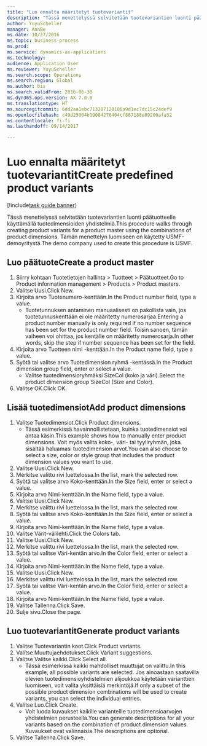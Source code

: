 ```yaml
--- 
title: "Luo ennalta määritetyt tuotevariantit"
description: "Tässä menettelyssä selvitetään tuotevariantien luonti päätuotteelle käyttämällä tuotedimensioiden yhdistelmiä."
author: YuyuScheller
manager: AnnBe
ms.date: 10/27/2016
ms.topic: business-process
ms.prod: 
ms.service: dynamics-ax-applications
ms.technology: 
audience: Application User
ms.reviewer: YuyuScheller
ms.search.scope: Operations
ms.search.region: Global
ms.author: bis
ms.search.validFrom: 2016-06-30
ms.dyn365.ops.version: AX 7.0.0
ms.translationtype: HT
ms.sourcegitcommit: 6dd2aa1ebc713287120106a9d1ec7dc15c24def9
ms.openlocfilehash: c49d25004b19084276404cf887188e89200afa32
ms.contentlocale: fi-fi
ms.lasthandoff: 09/14/2017

---
```

# <a name="create-predefined-product-variants"></a><span data-ttu-id="987e8-103">Luo ennalta määritetyt tuotevariantit</span><span class="sxs-lookup"><span data-stu-id="987e8-103">Create predefined product variants</span></span>

[!include[task guide banner](../../includes/task-guide-banner.md)]

<span data-ttu-id="987e8-104">Tässä menettelyssä selvitetään tuotevariantien luonti päätuotteelle käyttämällä tuotedimensioiden yhdistelmiä.</span><span class="sxs-lookup"><span data-stu-id="987e8-104">This procedure walks through creating product variants for a product master using the combinations of product dimensions.</span></span> <span data-ttu-id="987e8-105">Tämän menettelyn luomiseen on käytetty USMF-demoyritystä.</span><span class="sxs-lookup"><span data-stu-id="987e8-105">The demo company used to create this procedure is USMF.</span></span>


## <a name="create-a-product-master"></a><span data-ttu-id="987e8-106">Luo päätuote</span><span class="sxs-lookup"><span data-stu-id="987e8-106">Create a product master</span></span>
1. <span data-ttu-id="987e8-107">Siirry kohtaan Tuotetietojen hallinta > Tuotteet > Päätuotteet.</span><span class="sxs-lookup"><span data-stu-id="987e8-107">Go to Product information management > Products > Product masters.</span></span>
2. <span data-ttu-id="987e8-108">Valitse Uusi.</span><span class="sxs-lookup"><span data-stu-id="987e8-108">Click New.</span></span>
3. <span data-ttu-id="987e8-109">Kirjoita arvo Tuotenumero-kenttään.</span><span class="sxs-lookup"><span data-stu-id="987e8-109">In the Product number field, type a value.</span></span>
    * <span data-ttu-id="987e8-110">Tuotetunnuksen antaminen manuaalisesti on pakollista vain, jos tuotetunnuskenttään ei ole määritetty numerosarjaa.</span><span class="sxs-lookup"><span data-stu-id="987e8-110">Entering a product number manually is only required if no number sequence has been set for the product number field.</span></span> <span data-ttu-id="987e8-111">Toisin sanoen, tämän vaiheen voi ohittaa, jos kentälle on määritetty numerosarja.</span><span class="sxs-lookup"><span data-stu-id="987e8-111">In other words, skip the step if number sequence has been set for the field.</span></span>  
4. <span data-ttu-id="987e8-112">Kirjoita arvo Tuotteen nimi -kenttään.</span><span class="sxs-lookup"><span data-stu-id="987e8-112">In the Product name field, type a value.</span></span>
5. <span data-ttu-id="987e8-113">Syötä tai valitse arvo Tuotedimension ryhmä -kentässä.</span><span class="sxs-lookup"><span data-stu-id="987e8-113">In the Product dimension group field, enter or select a value.</span></span>
    * <span data-ttu-id="987e8-114">Valitse tuotedimensioryhmäksi SizeCol (koko ja väri).</span><span class="sxs-lookup"><span data-stu-id="987e8-114">Select the product dimension group SizeCol (Size and Color).</span></span>  
6. <span data-ttu-id="987e8-115">Valitse OK.</span><span class="sxs-lookup"><span data-stu-id="987e8-115">Click OK.</span></span>

## <a name="add-product-dimensions"></a><span data-ttu-id="987e8-116">Lisää tuotedimensiot</span><span class="sxs-lookup"><span data-stu-id="987e8-116">Add product dimensions</span></span>
1. <span data-ttu-id="987e8-117">Valitse Tuotedimensiot.</span><span class="sxs-lookup"><span data-stu-id="987e8-117">Click Product dimensions.</span></span>
    * <span data-ttu-id="987e8-118">Tässä esimerkissä havainnollistetaan, kuinka tuotedimensiot voi antaa käsin.</span><span class="sxs-lookup"><span data-stu-id="987e8-118">This example shows how to manually enter product dimensions.</span></span> <span data-ttu-id="987e8-119">Voit myös valita koko-, väri- tai tyyliryhmän, joka sisältää haluamasi tuotedimension arvot.</span><span class="sxs-lookup"><span data-stu-id="987e8-119">You can also choose to select a size, color or style group that includes the product dimension values you want to use.</span></span>  
2. <span data-ttu-id="987e8-120">Valitse Uusi.</span><span class="sxs-lookup"><span data-stu-id="987e8-120">Click New.</span></span>
3. <span data-ttu-id="987e8-121">Merkitse valittu rivi luettelossa.</span><span class="sxs-lookup"><span data-stu-id="987e8-121">In the list, mark the selected row.</span></span>
4. <span data-ttu-id="987e8-122">Syötä tai valitse arvo Koko-kenttään.</span><span class="sxs-lookup"><span data-stu-id="987e8-122">In the Size field, enter or select a value.</span></span>
5. <span data-ttu-id="987e8-123">Kirjoita arvo Nimi-kenttään.</span><span class="sxs-lookup"><span data-stu-id="987e8-123">In the Name field, type a value.</span></span>
6. <span data-ttu-id="987e8-124">Valitse Uusi.</span><span class="sxs-lookup"><span data-stu-id="987e8-124">Click New.</span></span>
7. <span data-ttu-id="987e8-125">Merkitse valittu rivi luettelossa.</span><span class="sxs-lookup"><span data-stu-id="987e8-125">In the list, mark the selected row.</span></span>
8. <span data-ttu-id="987e8-126">Syötä tai valitse arvo Koko-kenttään.</span><span class="sxs-lookup"><span data-stu-id="987e8-126">In the Size field, enter or select a value.</span></span>
9. <span data-ttu-id="987e8-127">Kirjoita arvo Nimi-kenttään.</span><span class="sxs-lookup"><span data-stu-id="987e8-127">In the Name field, type a value.</span></span>
10. <span data-ttu-id="987e8-128">Valitse Värit-välilehti.</span><span class="sxs-lookup"><span data-stu-id="987e8-128">Click the Colors tab.</span></span>
11. <span data-ttu-id="987e8-129">Valitse Uusi.</span><span class="sxs-lookup"><span data-stu-id="987e8-129">Click New.</span></span>
12. <span data-ttu-id="987e8-130">Merkitse valittu rivi luettelossa.</span><span class="sxs-lookup"><span data-stu-id="987e8-130">In the list, mark the selected row.</span></span>
13. <span data-ttu-id="987e8-131">Syötä tai valitse Väri-kentän arvo.</span><span class="sxs-lookup"><span data-stu-id="987e8-131">In the Color field, enter or select a value.</span></span>
14. <span data-ttu-id="987e8-132">Kirjoita arvo Nimi-kenttään.</span><span class="sxs-lookup"><span data-stu-id="987e8-132">In the Name field, type a value.</span></span>
15. <span data-ttu-id="987e8-133">Valitse Uusi.</span><span class="sxs-lookup"><span data-stu-id="987e8-133">Click New.</span></span>
16. <span data-ttu-id="987e8-134">Merkitse valittu rivi luettelossa.</span><span class="sxs-lookup"><span data-stu-id="987e8-134">In the list, mark the selected row.</span></span>
17. <span data-ttu-id="987e8-135">Syötä tai valitse Väri-kentän arvo.</span><span class="sxs-lookup"><span data-stu-id="987e8-135">In the Color field, enter or select a value.</span></span>
18. <span data-ttu-id="987e8-136">Kirjoita arvo Nimi-kenttään.</span><span class="sxs-lookup"><span data-stu-id="987e8-136">In the Name field, type a value.</span></span>
19. <span data-ttu-id="987e8-137">Valitse Tallenna.</span><span class="sxs-lookup"><span data-stu-id="987e8-137">Click Save.</span></span>
20. <span data-ttu-id="987e8-138">Sulje sivu.</span><span class="sxs-lookup"><span data-stu-id="987e8-138">Close the page.</span></span>

## <a name="generate-product-variants"></a><span data-ttu-id="987e8-139">Luo tuotevariantit</span><span class="sxs-lookup"><span data-stu-id="987e8-139">Generate product variants</span></span>
1. <span data-ttu-id="987e8-140">Valitse Tuotevariantin koot.</span><span class="sxs-lookup"><span data-stu-id="987e8-140">Click Product variants.</span></span>
2. <span data-ttu-id="987e8-141">Valitse Muuttujaehdotukset.</span><span class="sxs-lookup"><span data-stu-id="987e8-141">Click Variant suggestions.</span></span>
3. <span data-ttu-id="987e8-142">Valitse Valitse kaikki.</span><span class="sxs-lookup"><span data-stu-id="987e8-142">Click Select all.</span></span>
    * <span data-ttu-id="987e8-143">Tässä esimerkissä kaikki mahdolliset muuttujat on valittu.</span><span class="sxs-lookup"><span data-stu-id="987e8-143">In this example, all possible variants are selected.</span></span> <span data-ttu-id="987e8-144">Jos ainoastaan saatavilla olevien tuotedimensioyhdistelmien alijoukkoa käytetään varianttien luomiseen, voit valita yksittäisiä merkintöjä.</span><span class="sxs-lookup"><span data-stu-id="987e8-144">If only a subset of the possible product dimension combinations will be used to create variants, you can select the individual entries.</span></span>  
4. <span data-ttu-id="987e8-145">Valitse Luo.</span><span class="sxs-lookup"><span data-stu-id="987e8-145">Click Create.</span></span>
    * <span data-ttu-id="987e8-146">Voit luoda kuvaukset kaikille varianteille tuotedimensioarvojen yhdistelmien perusteella.</span><span class="sxs-lookup"><span data-stu-id="987e8-146">You can generate descriptions for all your variants based on the combination of product dimension values.</span></span> <span data-ttu-id="987e8-147">Kuvaukset ovat valinnaisia.</span><span class="sxs-lookup"><span data-stu-id="987e8-147">The descriptions are optional.</span></span>  
5. <span data-ttu-id="987e8-148">Valitse Tallenna.</span><span class="sxs-lookup"><span data-stu-id="987e8-148">Click Save.</span></span>


